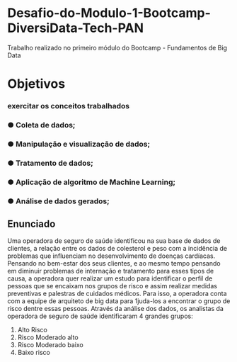 # Desafio-do-Modulo-1-Bootcamp-DiversiData-Tech-PAN
Trabalho realizado no primeiro módulo do Bootcamp - Fundamentos de Big Data
# Objetivos
### exercitar os conceitos trabalhados 
### ● Coleta de dados;
### ● Manipulação e visualização de dados;
### ● Tratamento de dados;
### ● Aplicação de algoritmo de Machine Learning;
### ● Análise de dados gerados;

## Enunciado
Uma operadora de seguro de saúde identificou na sua base de dados de clientes, a relação entre os dados de colesterol e peso com a incidência de problemas que influenciam no desenvolvimento de doenças cardíacas. Pensando no bem-estar dos seus clientes, e ao mesmo tempo pensando em diminuir problemas de internação e tratamento para esses tipos de causa, a operadora quer realizar um estudo para identificar o perfil de pessoas que se encaixam nos grupos de risco e assim realizar medidas preventivas e palestras de cuidados médicos. Para isso, a operadora conta com a equipe de arquiteto de big data para 1juda-los a encontrar o grupo de risco dentre essas pessoas. Através da análise dos dados, os analistas da operadora de seguro de saúde identificaram 4 grandes grupos:
1. Alto Risco
2. Risco Moderado alto
3. Risco Moderado baixo
4. Baixo risco
